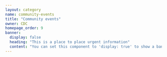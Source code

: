 ```yaml
---
layout: category
name: community-events
title: "Community events"
owner: CDC
homepage_order: 9
banner:
  display: false
  heading: "This is a place to place urgent information"
  content: "You can set this component to 'display: true' to show a banner at the top of the page."
---
```

